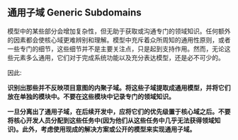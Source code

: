 ## 通用子域   Generic Subdomains 

模型中的某些部分会增加复杂性，但无助于获取或沟通专门的领域知识。任何额外的因素都会使核心域更难辨别和理解。模型中充斥着众所周知的通用性原则，或者一些专门的细节，这些细节并不是主要关注点，只是起到支持作用。然而，无论这些元素多么通用，它们对于完成系统功能以及充分表达模型，还是必不可少的。

因此:

**识别出那些并不反映项目意图的内聚子域。将这些子域提取成通用模型，并将它们放在单独的模块中。不要在这些模块中记录专门的领域知识。**

**一旦分离出了通用子域，在后续开发中，应将它们的优先级置于核心域之后。不要将核心开发人员分配到这些任务中(因为他们从这些任务中几乎无法获得领域知识)。此外，考虑使用现成的解决方案或公开的模型来实现通用子域。**


